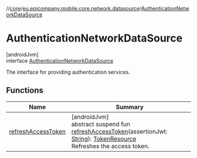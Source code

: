 //[core](../../../index.md)/[eu.epicompany.mobile.core.network.datasource](../index.md)/[AuthenticationNetworkDataSource](index.md)

# AuthenticationNetworkDataSource

[androidJvm]\
interface [AuthenticationNetworkDataSource](index.md)

The interface for providing authentication services.

## Functions

| Name | Summary |
|---|---|
| [refreshAccessToken](refresh-access-token.md) | [androidJvm]<br>abstract suspend fun [refreshAccessToken](refresh-access-token.md)(assertionJwt: [String](https://kotlinlang.org/api/latest/jvm/stdlib/kotlin/-string/index.html)): [TokenResource](../../eu.epicompany.mobile.core.network.model/-token-resource/index.md)<br>Refreshes the access token. |
